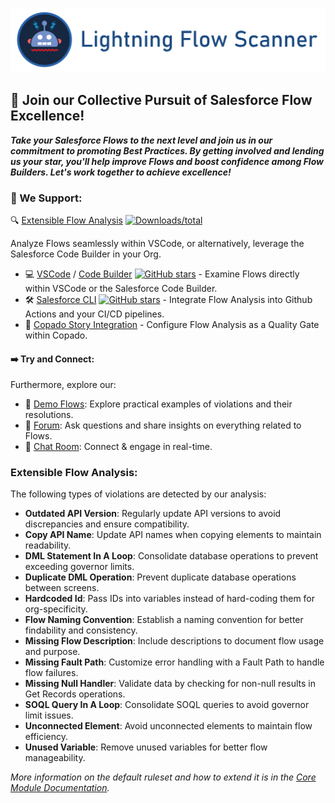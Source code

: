 [![Lightning Flow Scanner Banner](docs/images/bannerslim.png)](https://github.com/Lightning-Flow-Scanner/.github)

## 🚀 Join our Collective Pursuit of Salesforce Flow Excellence!

**_Take your Salesforce Flows to the next level and join us in our commitment to promoting Best Practices. By getting involved and lending us your star, you'll help improve Flows and boost confidence among Flow Builders. Let's work together to achieve excellence!_**

### 🔧 We Support:

🔍 [Extensible Flow Analysis](#extensible-flow-analysis) [![Downloads/total](https://img.shields.io/npm/dt/lightning-flow-scanner.svg)](https://www.npmjs.com/package/lightning-flow-scanner-core)

Analyze Flows  seamlessly within VSCode, or alternatively, leverage the Salesforce Code Builder in your Org.
  - 💻 [VSCode](https://marketplace.visualstudio.com/items?itemName=ForceConfigControl.lightningflowscanner) / [Code Builder](https://open-vsx.org/extension/ForceConfigControl/lightningflowscanner) [![GitHub stars](https://img.shields.io/github/stars/Lightning-Flow-Scanner/lightning-flow-scanner-vsce)](https://github.com/Lightning-Flow-Scanner/lightning-flow-scanner-vsce/stargazers) - Examine Flows directly within VSCode or the Salesforce Code Builder. 
  - 🛠️ [Salesforce CLI](https://www.npmjs.com/package/lightning-flow-scanner) [![GitHub stars](https://img.shields.io/github/stars/Lightning-Flow-Scanner/lightning-flow-scanner-sfdx)](https://GitHub.com/Lightning-Flow-Scanner/lightning-flow-scanner-sfdx/stargazers/) - Integrate Flow Analysis into Github Actions and your CI/CD pipelines. 
  - 🚦 [Copado Story Integration](https://success.copado.com/s/listing-detail?recordId=a54P7000003G3gBIAS) - Configure Flow Analysis as a Quality Gate within Copado.

#### ➡️ Try and Connect:
Furthermore, explore our:

- 📂 [Demo Flows](https://github.com/Lightning-Flow-Scanner/lightning-flow-scanner-example-flows): Explore practical examples of violations and their resolutions.
- 💬 [Forum](https://github.com/orgs/Lightning-Flow-Scanner/discussions): Ask questions and share insights on everything related to Flows.
- 🤝 [Chat Room](https://matrix.to/#/#lightning-flow-scanner:matrix.org): Connect & engage in real-time.

### Extensible Flow Analysis: 
The following types of violations are detected by our analysis:

- **Outdated API Version**: Regularly update API versions to avoid discrepancies and ensure compatibility.
- **Copy API Name**: Update API names when copying elements to maintain readability.
- **DML Statement In A Loop**: Consolidate database operations to prevent exceeding governor limits.
- **Duplicate DML Operation**: Prevent duplicate database operations between screens.
- **Hardcoded Id**: Pass IDs into variables instead of hard-coding them for org-specificity.
- **Flow Naming Convention**: Establish a naming convention for better findability and consistency.
- **Missing Flow Description**: Include descriptions to document flow usage and purpose.
- **Missing Fault Path**: Customize error handling with a Fault Path to handle flow failures.
- **Missing Null Handler**: Validate data by checking for non-null results in Get Records operations.
- **SOQL Query In A Loop**: Consolidate SOQL queries to avoid governor limit issues.
- **Unconnected Element**: Avoid unconnected elements to maintain flow efficiency.
- **Unused Variable**: Remove unused variables for better flow manageability.

_More information on the default ruleset and how to extend it is in the [Core Module Documentation](https://github.com/Lightning-Flow-Scanner/lightning-flow-scanner-core)._
